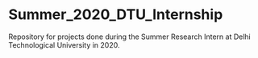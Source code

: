 # Summer_2020_DTU_Internship
Repository for projects done during the Summer Research Intern at Delhi Technological University in 2020.
